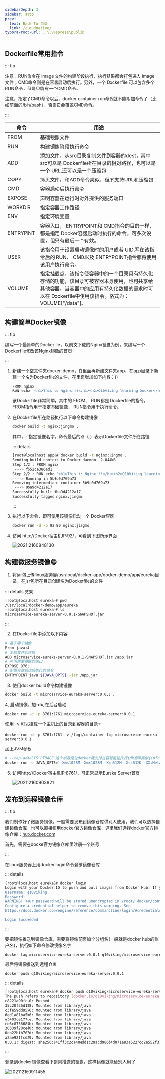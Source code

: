 ```yaml
---
sidebarDepth: 3
sidebar: auto
prev:
  text: Back To 目录
  link: /cloudnative/
typora-root-url: ..\.vuepress\public
---
```




## **Dockerfile常用指令**

::: tip

注意：RUN命令在 image 文件的构建阶段执行，执行结果都会打包进入 image 文件；CMD命令则是在容器启动后执行。另外，一个 Dockerfile 可以包含多个RUN命令，但是只能有一个CMD命令。

注意，指定了CMD命令以后，docker container run命令就不能附加命令了（比如前面的/bin/bash），否则它会覆盖CMD命令。

:::

| 命令      | 用途                                                         |
| --------- | ------------------------------------------------------------ |
| FROM      | 基础镜像文件                                                 |
| RUN       | 构建镜像阶段执行命令                                         |
| ADD       | 添加文件，从src目录复制文件到容器的dest，其中 src可以是 Dockerfile所在目录的相对路径，也可以是一个 URL,还可以是一个压缩包 |
| COPY      | 拷贝文件，和ADD命令类似，但不支持URL和压缩包                 |
| CMD       | 容器启动后执行命令                                           |
| EXPOSE    | 声明容器在运行时对外提供的服务端口                           |
| WORKDIR   | 指定容器工作路径                                             |
| ENV       | 指定环境变量                                                 |
| ENTRYPINT | 容器入口， ENTRYPOINT和 CMD指令的目的一样，都是指定 Docker容器启动时执行的命令，可多次设置，但只有最后一个有效。 |
| USER      | 该指令用于设置启动镜像时的用户或者 UID,写在该指令后的 RUN、 CMD以及 ENTRYPOINT指令都将使用该用户执行命令。 |
| VOLUME    | 指定挂载点，该指令使容器中的一个目录具有持久化存储的功能，该目录可被容器本身使用，也可共享给其他容器。当容器中的应用有持久化数据的需求时可以在 Dockerfile中使用该指令。格式为： VOLUME["/data"]。 |



## 构建简单Docker镜像

::: tip

编写一个最简单的Dockerfile，以前文下载的Nginx镜像为例，来编写一个Dockerfile修改该Nginx镜像的首页

:::

1. 新建一个空文件夹docker-demo，在里面再新建文件夹app，在app目录下新建一个名为Dockerfile的文件，在里面增加如下内容：()

   ```sh
   FROM nginx
   RUN echo '<h1>This is Nginx!!!</h1><h2>Q10Viking learning Docker</h2>' > /usr/share/nginx/html/index.html
   ```

   该Dockerfile非常简单，其中的 FROM、 RUN都是 Dockerfile的指令。 FROM指令用于指定基础镜像， RUN指令用于执行命令。

2. 在Dockerfile所在路径执行以下命令构建镜像

   ```sh
   docker build -t nginx:jingmo .
   ```

   其中，-t指定镜像名字，命令最后的点（.）表示Dockerfile文件所在路径

   ::: details

   ```sh
   [root@localhost app]# docker build -t nginx:jingmo .
   Sending build context to Docker daemon  2.048kB
   Step 1/2 : FROM nginx
    ---> f652ca386ed1
   Step 2/2 : RUN echo '<h1>This is Nginx!!!</h1><h2>Q10Viking learning Docker</h2>' > /usr/share/nginx/html/index.html
    ---> Running in 5b9c0d769a73
   Removing intermediate container 5b9c0d769a73
    ---> 9ba9d4212a17
   Successfully built 9ba9d4212a17
   Successfully tagged nginx:jingmo
   ```

   :::

3. 执行以下命令，即可使用该镜像启动一个 Docker容器

   ```sh
   docker run -d -p 92:80 nginx:jingmo
   ```

4. 访问 http://Docker宿主机IP:92/，可看到下图所示界面

   ![202112160848130](/images/cloudnative/202112160848130.jpg)



## 构建微服务镜像:smile:

1. 将jar包上传linux服务器/usr/local/docker-app/docker-demo/app/eureka目录，在jar包所在目录创建名为Dockerfile的文件

::: details 效果

```sh
[root@localhost eureka]# pwd
/usr/local/docker-demo/app/eureka
[root@localhost eureka]# ls
microservice-eureka-server-0.0.1-SNAPSHOT.jar
```

:::

2. 在Dockerfile中添加以下内容

```sh
# 基于哪个镜像
From java:8
# 复制文件到容器
ADD microservice-eureka-server-0.0.1-SNAPSHOT.jar /app.jar
# 声明需要暴露的端口
EXPOSE 8761
# 配置容器启动后执行的命令
ENTRYPOINT java ${JAVA_OPTS} -jar /app.jar
```

3. 使用docker build命令构建镜像


```sh
docker build -t microservice-eureka-server:0.0.1 .
```

4, 启动镜像，加-d可在后台启动

```sh
docker run -d -p 8761:8761 microservice-eureka-server:0.0.1
```

使用 -v 可以挂载一个主机上的目录到容器的目录:star:

```
docker run -d -p 8761:8761 -v /log:/container-log microservice-eureka-server:0.0.1
```

加上JVM参数

```sh
# --cap-add=SYS_PTRACE 这个参数是让docker能支持在容器里能执行jdk自带类似jinfo，jmap这些命令，如果不需要在容器里执行这些命令可以不加
docker run -e JAVA_OPTS='-Xms1028M -Xmx1028M -Xmn512M -Xss512K -XX:MetaspaceSize=256M -XX:MaxMetaspaceSize=256M' --cap-add=SYS_PTRACE -d -p 8761:8761 microservice-eureka-server:0.0.1
```

5. 访问http://Docker宿主机IP:8761/，可正常显示Eureka Server首页

   ![202112160903821](/images/cloudnative/202112160903821.jpg)

## **发布到远程镜像仓库**

::: tip

我们制作好了微服务镜像，一般需要发布到镜像仓库供别人使用，我们可以选择自建镜像仓库，也可以直接使用docker官方镜像仓库，这里我们选择docker官方镜像仓库：[hub.docker.com](https://hub.docker.com/)

首先，需要在docke官方镜像仓库里注册一个账号

:::

在linux服务器上用docker login命令登录镜像仓库

::: details

```sh
[root@localhost eureka]# docker login
Login with your Docker ID to push and pull images from Docker Hub. If you don't have a Docker ID, head over to https://hub.docker.com to create one.
Username: q10viking
Password:
WARNING! Your password will be stored unencrypted in /root/.docker/config.json.
Configure a credential helper to remove this warning. See
https://docs.docker.com/engine/reference/commandline/login/#credentials-store

Login Succeeded
```

:::

要把镜像推送到镜像仓库，需要将镜像前面加个分组名(一般就是docker hub的账户名)，执行如下命令修改镜像名字

```sh
docker tag microservice-eureka-server:0.0.1 q10viking/microservice-eureka-server:0.0.1
```

最后将镜像推送到远程仓库

```
docker push q10viking/microservice-eureka-server:0.0.1
```

::: details

```sh
[root@localhost eureka]# docker push q10viking/microservice-eureka-server:0.0.1
The push refers to repository [docker.io/q10viking/microservice-eureka-server]
c8221a90fc10: Pushed
35c20f26d188: Mounted from library/java
c3fe59dd9556: Mounted from library/java
6ed1a81ba5b6: Mounted from library/java
a3483ce177ce: Mounted from library/java
ce6c8756685b: Mounted from library/java
30339f20ced0: Mounted from library/java
0eb22bfb707d: Mounted from library/java
a2ae92ffcd29: Mounted from library/java
0.0.1: digest: sha256:841ff3c2ca40edd1c29acd986b4d071a83a5227cc2a552f37c9be04d4a46966d size: 2212
```

:::

登录到docker镜像查看下刚刚推送的镜像，这样镜像就能给别人用了

![202112160911455](/images/cloudnative/202112160911455.jpg)
